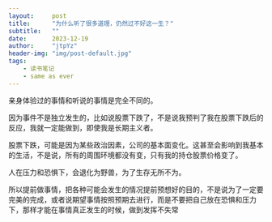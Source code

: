 ```yaml
---
layout:     post
title:      "为什么听了很多道理，仍然过不好这一生？"
subtitle:   ""
date:       2023-12-19
author:     "jtpYz"
header-img: "img/post-default.jpg"
tags:
    - 读书笔记
    - same as ever
---
```


亲身体验过的事情和听说的事情是完全不同的。

因为事件不是独立发生的，比如说股票下跌了，不是说我预判了我在股票下跌后的反应，我就一定能做到，即使我是长期主义者。

股票下跌，可能是因为某些政治因素，公司的基本面变化。这甚至会影响到我基本的生活，不是说，所有的周围环境都没有变，只有我的持仓股票价格变了。

人在压力和恐惧下，会退化为野兽，为了生存无所不为。

所以提前做事情，把各种可能会发生的情况提前预想好的目的，不是说为了一定要完美的完成，或者说期望事情按照预期去进行，而是不要把自己放在恐惧和压力下，那样才能在事情真正发生的时候，做到发挥不失常